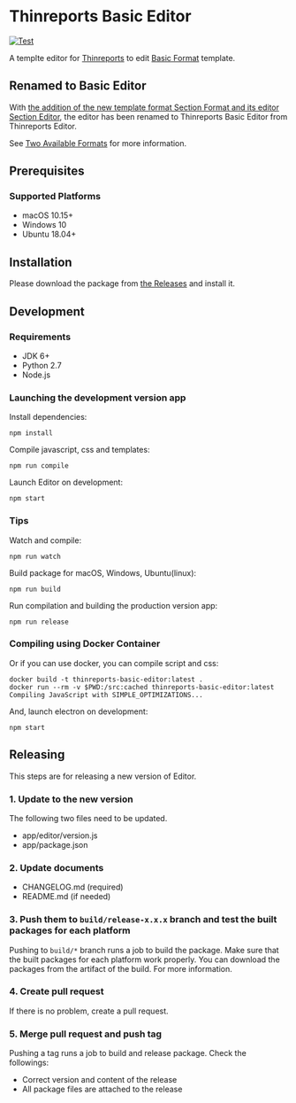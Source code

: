 # Thinreports Basic Editor

[![Test](https://github.com/thinreports/thinreports-basic-editor/actions/workflows/test.yml/badge.svg)](https://github.com/thinreports/thinreports-basic-editor/actions/workflows/test.yml)

A templte editor for [Thinreports](https://github.com/thinreports/thinreports) to edit [Basic Format](https://github.com/thinreports/thinreports#basic-format) template.

## Renamed to Basic Editor

With [the addition of the new template format Section Format and its editor Section Editor](https://github.com/thinreports/thinreports/issues/12), the editor has been renamed to Thinreports Basic Editor from Thinreports Editor.

See [Two Available Formats](https://github.com/thinreports/thinreports#two-available-formats) for more information.

## Prerequisites

### Supported Platforms

 * macOS 10.15+
 * Windows 10
 * Ubuntu 18.04+

## Installation

Please download the package from [the Releases](https://github.com/thinreports/thinreports-basic-editor/releases) and install it.

## Development

### Requirements

  * JDK 6+
  * Python 2.7
  * Node.js

### Launching the development version app

Install dependencies:
```
npm install
```

Compile javascript, css and templates:
```
npm run compile
```

Launch Editor on development:
```
npm start
```

### Tips

Watch and compile:
```
npm run watch
```

Build package for macOS, Windows, Ubuntu(linux):
```
npm run build
```

Run compilation and building the production version app:
```
npm run release
```

### Compiling using Docker Container

Or if you can use docker, you can compile script and css:

```
docker build -t thinreports-basic-editor:latest .
docker run --rm -v $PWD:/src:cached thinreports-basic-editor:latest
Compiling JavaScript with SIMPLE_OPTIMIZATIONS...
```

And, launch electron on development:

```
npm start
```

## Releasing

This steps are for releasing a new version of Editor.

### 1. Update to the new version

The following two files need to be updated.

- app/editor/version.js
- app/package.json

### 2. Update documents

- CHANGELOG.md (required)
- README.md (if needed)

### 3. Push them to `build/release-x.x.x` branch and test the built packages for each platform

Pushing to `build/*` branch runs a job to build the package. Make sure that the built packages for each platform work properly. You can download the packages from the artifact of the build. For more information.

### 4. Create pull request

If there is no problem, create a pull request.

### 5. Merge pull request and push tag

Pushing a tag runs a job to build and release package. Check the followings:

- Correct version and content of the release
- All package files are attached to the release
